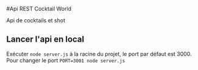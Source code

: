 #Api REST Cocktail World

Api de cocktails et shot 

## Lancer l'api en local

Exécuter `node server.js` à la racine du projet, le port par défaut est 3000.
Pour changer le port `PORT=3001 node server.js`
